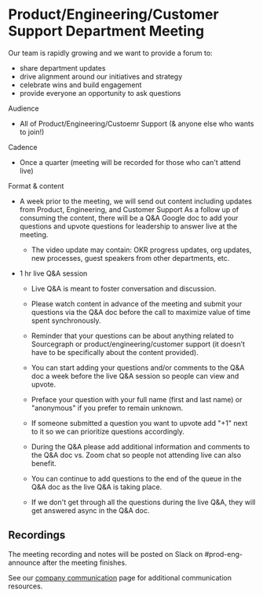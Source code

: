 # Product/Engineering/Customer Support Department Meeting

Our team is rapidly growing and we want to provide a forum to:

- share department updates
- drive alignment around our initiatives and strategy
- celebrate wins and build engagement
- provide everyone an opportunity to ask questions

Audience

- All of Product/Engineering/Custoemr Support (& anyone else who wants to join!)

Cadence

- Once a quarter (meeting will be recorded for those who can't attend live)

Format & content

- A week prior to the meeting, we will send out content including updates from Product, Engineering, and Customer Support As a follow up of consuming the content, there will be a Q&A Google doc to add your questions and upvote questions for leadership to answer live at the meeting.

  - The video update may contain: OKR progress updates, org updates, new processes, guest speakers from other departments, etc.

- 1 hr live Q&A session

  - Live Q&A is meant to foster conversation and discussion.

  - Please watch content in advance of the meeting and submit your questions via the Q&A doc before the call to maximize value of time spent synchronously.

  - Reminder that your questions can be about anything related to Sourcegraph or product/engineering/customer support (it doesn’t have to be specifically about the content provided).

  - You can start adding your questions and/or comments to the Q&A doc a week before the live Q&A session so people can view and upvote.

  - Preface your question with your full name (first and last name) or "anonymous" if you prefer to remain unknown.

  - If someone submitted a question you want to upvote add "+1" next to it so we can prioritize questions accordingly.

  - During the Q&A please add additional information and comments to the Q&A doc vs. Zoom chat so people not attending live can also benefit.

  - You can continue to add questions to the end of the queue in the Q&A doc as the live Q&A is taking place.

  - If we don't get through all the questions during the live Q&A, they will get answered async in the Q&A doc.

## Recordings

The meeting recording and notes will be posted on Slack on #prod-eng-announce after the meeting finishes.

See our [company communication](../../../company-info-and-process/communication/index.md) page for additional communication resources.
